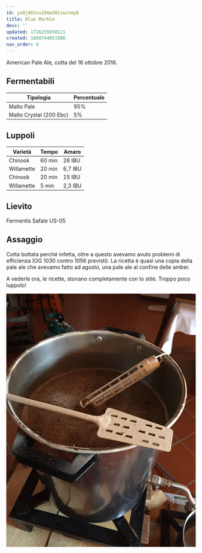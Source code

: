 ```yaml
---
id: ya0j865vu18mw30iswznmyb
title: Blue Marble
desc: ''
updated: 1726255050121
created: 1688744651986
nav_order: 9
---
```

American Pale Ale, cotta del 16 ottobre 2016.

## Fermentabili

| Tipologia               | Percentuale |
|-------------------------|-------------|
| Malto Pale              | 95%         |
| Malto Crystal (200 Ebc) | 5%          |

## Luppoli

| Varietà    | Tempo  | Amaro   |
|------------|--------|---------|
| Chinook    | 60 min | 26 IBU  |
| Willamette | 20 min | 6,7 IBU |
| Chinook    | 20 min | 15 IBU  |
| Willamette | 5 min  | 2,3 IBU |

## Lievito

Fermentis Safale US-05

## Assaggio

Cotta buttata perché infetta, oltre a questo avevamo avuto problemi di efficienza (OG 1030 contro 1056 previsti). La ricetta è quasi una copia della pale ale che avevamo fatto ad agosto, una pale ale al confine delle amber.

A vederle ora, le ricette, stonano completamente con lo stile. Troppo poco luppolo!

![image](./assets/images/cottaBlueMarble.jpg)

